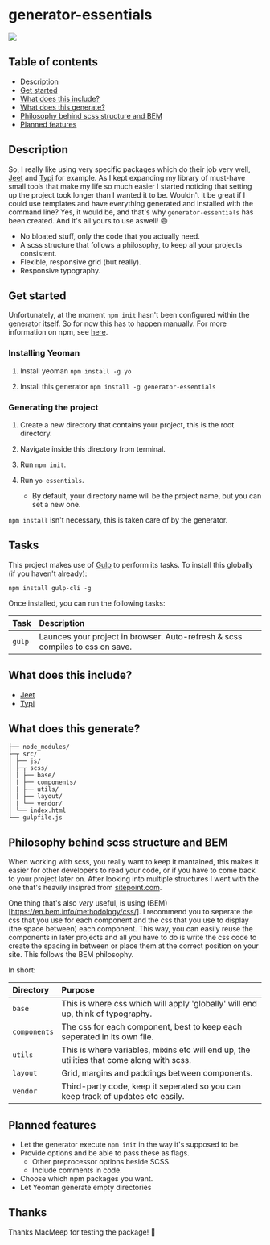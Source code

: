 # generator-essentials
<img src="https://img.shields.io/npm/v/generator-essentials.svg">

## Table of contents
- [Description](#description)
- [Get started](#getstarted)
- [What does this include?](#include)
- [What does this generate?](#generate)
- [Philosophy behind scss structure and BEM](#scss)
- [Planned features](#features)

<a name="description"/>

## Description

So, I really like using very specific packages which do their job very well, [Jeet](http://jeet.gs/) and [Typi](https://github.com/zellwk/typi) for example. As I kept expanding my library of must-have small tools that make my life so much easier I started noticing that setting up the project took longer than I wanted it to be. Wouldn't it be great if I could use templates and have everything generated and installed with the command line? Yes, it would be, and that's why `generator-essentials` has been created. And it's all yours to use aswell! :smile:

- No bloated stuff, only the code that you actually need.
- A scss structure that follows a philosophy, to keep all your projects consistent.
- Flexible, responsive grid (but really).
- Responsive typography.

<a name="getstarted"/>

## Get started

Unfortunately, at the moment `npm init` hasn't been configured within the generator itself. So for now this has to happen manually.
For more information on npm, see [here](https://docs.npmjs.com/getting-started/what-is-npm).

### Installing Yeoman

1. Install yeoman `npm install -g yo`

2. Install this generator `npm install -g generator-essentials`

### Generating the project

1. Create a new directory that contains your project, this is the root directory.

2. Navigate inside this directory from terminal.

3. Run `npm init`.

4. Run `yo essentials`.
    - By default, your directory name will be the project name, but you can set a new one.

`npm install` isn't necessary, this is taken care of by the generator.

<a name="include"/>

## Tasks

This project makes use of [Gulp](https://gulpjs.com/) to perform its tasks. To install this globally (if you haven't already):

`npm install gulp-cli -g`

Once installed, you can run the following tasks:

Task  | Description
:---- | :---------- 
`gulp`| Launces your project in browser. Auto-refresh & scss compiles to css on save.

## What does this include?
- [Jeet](http://jeet.gs/)
- [Typi](https://github.com/zellwk/typi)

<a name="generate"/>

## What does this generate?
```
├── node_modules/
├─┬ src/
│ ├── js/
│ ├─┬ scss/
│ | ├── base/
│ | ├── components/
│ | ├── utils/
│ | ├── layout/
│ | └── vendor/
│ └── index.html
└── gulpfile.js
```

<a name="scss"/>

## Philosophy behind scss structure and BEM

When working with scss, you really want to keep it mantained, this makes it easier for other developers to read your code, or if you have to come back to your project later on. After looking into multiple structures I went with the one that's heavily insipred from [sitepoint.com](https://www.sitepoint.com/architecture-sass-project/).

One thing that's also *very* useful, is using (BEM)[https://en.bem.info/methodology/css/]. I recommend you to seperate the css that you use for each component and the css that you use to display (the space between) each component. This way, you can easily reuse the components in later projects and all you have to do is write the css code to create the spacing in between or place them at the correct position on your site. This follows the BEM philosophy.

In short:

Directory     | Purpose
:------------ | :---------- 
`base`        | This is where css which will apply 'globally' will end up, think of typography.
`components`  | The css for each component, best to keep each seperated in its own file.
`utils`       | This is where variables, mixins etc will end up, the utilities that come along with scss.
`layout`      | Grid, margins and paddings between components.
`vendor`      | Third-party code, keep it seperated so you can keep track of updates etc easily.

<a name="features"/>

## Planned features
- Let the generator execute `npm init` in the way it's supposed to be.
- Provide options and be able to pass these as flags.
  - Other preprocessor options beside SCSS.
  - Include comments in code.
- Choose which npm packages you want.
- Let Yeoman generate empty directories

## Thanks

Thanks MacMeep for testing the package! :tada: